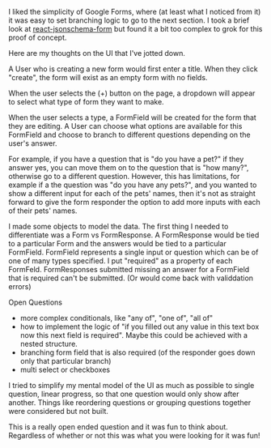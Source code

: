 I liked the simplicity of Google Forms, where (at least what I noticed from it) it was easy to set branching logic to go to the next section. I took a brief look at [react-jsonschema-form](https://react-jsonschema-form.readthedocs.io/en/latest/) but found it a bit too complex to grok for this proof of concept.

Here are my thoughts on the UI that I've jotted down.

A User who is creating a new form would first enter a title. When they click "create", the form will exist as an empty form with no fields.

When the user selects the (+) button on the page, a dropdown will appear to select what type of form they want to make.

When the user selects a type, a FormField will be created for the form that they are editing. A User can choose what options are available for this FormField and choose to branch to different questions depending on the user's answer.

For example, if you have a question that is "do you have a pet?" if they answer yes, you can move them on to the question that is "how many?", otherwise go to a different question. However, this has limitations, for example if a the question was "do you have any pets?", and you wanted to show a different input for each of the pets' names, then it's not as straight forward to give the form responder the option to add more inputs with each of their pets' names.

I made some objects to model the data. The first thing I needed to differentiate was a Form vs FormResponse. A FormResponse would be tied to a particular Form and the answers would be tied to a particular FormField. FormField represents a single input or question which can be of one of many types specified. I put "required" as a property of each FormFeld. FormResponses submitted missing an answer for a FormField that is required can't be submitted. (Or would come back with validdation errors)

Open Questions

- more complex conditionals, like "any of", "one of", "all of"
- how to implement the logic of "if you filled out any value in this text box now this next field is required". Maybe this could be achieved with a nested structure.
- branching form field that is also required (of the responder goes down only that particular branch)
- multi select or checkboxes

I tried to simplify my mental model of the UI as much as possible to single question, linear progress, so that one question would only show after another. Things like reordering questions or grouping questions together were considered but not built.

This is a really open ended question and it was fun to think about. Regardless of whether or not this was what you were looking for it was fun!
